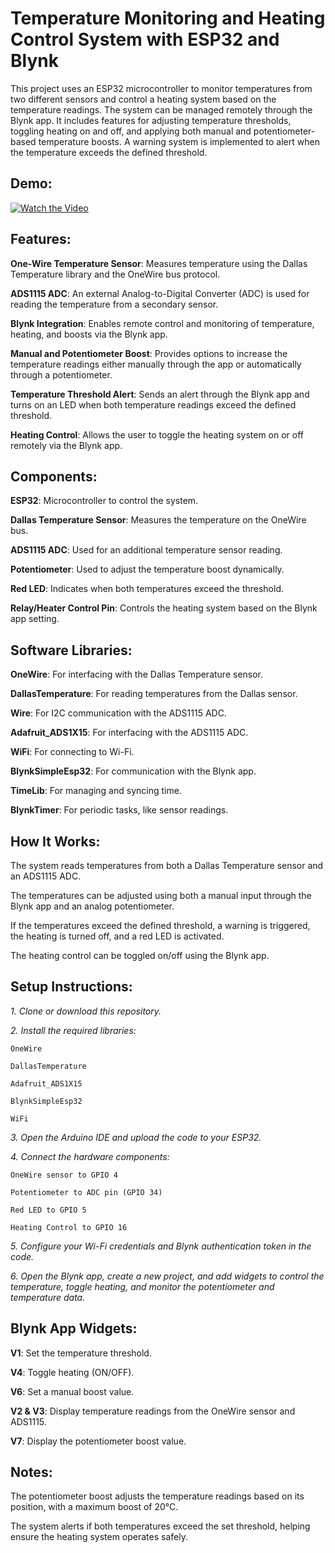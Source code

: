# **Temperature Monitoring and Heating Control System with ESP32 and Blynk**
This project uses an ESP32 microcontroller to monitor temperatures from two different sensors and control a heating system based on the temperature readings. The system can be managed remotely through the Blynk app. It includes features for adjusting temperature thresholds, toggling heating on and off, and applying both manual and potentiometer-based temperature boosts. A warning system is implemented to alert when the temperature exceeds the defined threshold.

## **Demo:**
[![Watch the Video](https://img.youtube.com/vi/ZOGI0uNmOpo/0.jpg)](https://www.youtube.com/watch?v=ZOGI0uNmOpo)

## **Features:**
**One-Wire Temperature Sensor**: Measures temperature using the Dallas Temperature library and the OneWire bus protocol.

**ADS1115 ADC**: An external Analog-to-Digital Converter (ADC) is used for reading the temperature from a secondary sensor.

**Blynk Integration**: Enables remote control and monitoring of temperature, heating, and boosts via the Blynk app.

**Manual and Potentiometer Boost**: Provides options to increase the temperature readings either manually through the app or automatically through a potentiometer.

**Temperature Threshold Alert**: Sends an alert through the Blynk app and turns on an LED when both temperature readings exceed the defined threshold.

**Heating Control**: Allows the user to toggle the heating system on or off remotely via the Blynk app.

## **Components:**
**ESP32**: Microcontroller to control the system.

**Dallas Temperature Sensor**: Measures the temperature on the OneWire bus.

**ADS1115 ADC**: Used for an additional temperature sensor reading.

**Potentiometer**: Used to adjust the temperature boost dynamically.

**Red LED**: Indicates when both temperatures exceed the threshold.

**Relay/Heater Control Pin**: Controls the heating system based on the Blynk app setting.

## **Software Libraries:**
**OneWire**: For interfacing with the Dallas Temperature sensor.

**DallasTemperature**: For reading temperatures from the Dallas sensor.

**Wire**: For I2C communication with the ADS1115 ADC.

**Adafruit_ADS1X15**: For interfacing with the ADS1115 ADC.

**WiFi**: For connecting to Wi-Fi.

**BlynkSimpleEsp32**: For communication with the Blynk app.

**TimeLib**: For managing and syncing time.

**BlynkTimer**: For periodic tasks, like sensor readings.

## **How It Works:**
The system reads temperatures from both a Dallas Temperature sensor and an ADS1115 ADC.

The temperatures can be adjusted using both a manual input through the Blynk app and an analog potentiometer.

If the temperatures exceed the defined threshold, a warning is triggered, the heating is turned off, and a red LED is activated.

The heating control can be toggled on/off using the Blynk app.

## **Setup Instructions:**
*1. Clone or download this repository.*

*2. Install the required libraries:*
   
    OneWire

    DallasTemperature

    Adafruit_ADS1X15

    BlynkSimpleEsp32

    WiFi

*3. Open the Arduino IDE and upload the code to your ESP32.*
  
*4. Connect the hardware components:*

    OneWire sensor to GPIO 4
    
    Potentiometer to ADC pin (GPIO 34)
    
    Red LED to GPIO 5
    
    Heating Control to GPIO 16

*5. Configure your Wi-Fi credentials and Blynk authentication token in the code.*
   
*6. Open the Blynk app, create a new project, and add widgets to control the temperature, toggle heating, and monitor the potentiometer and temperature data.*
   
## **Blynk App Widgets:**
**V1**: Set the temperature threshold.

**V4**: Toggle heating (ON/OFF).

**V6**: Set a manual boost value.

**V2 & V3**: Display temperature readings from the OneWire sensor and ADS1115.

**V7**: Display the potentiometer boost value.

## **Notes:**
The potentiometer boost adjusts the temperature readings based on its position, with a maximum boost of 20°C.

The system alerts if both temperatures exceed the set threshold, helping ensure the heating system operates safely.
